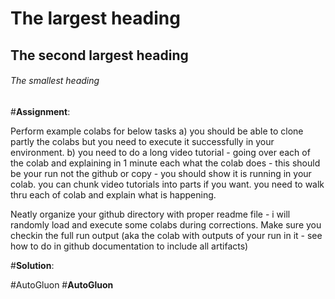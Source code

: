 # The largest heading
## The second largest heading
###### The smallest heading

#**Assignment**:

Perform example colabs for below tasks 
a) you should be able to clone partly the colabs but you need to execute it successfully in your environment.
b) you need to do a long video tutorial - going over each of the colab and explaining in 1 minute each what the colab does - this should be your run not the github or copy - you should show it is running in your colab.  you can chunk video tutorials into parts if you want. you need to walk thru each of  colab and explain what is happening.

Neatly organize your github directory with proper readme file - i will randomly load and execute some colabs during corrections. 
Make sure you checkin the full run output (aka the colab with outputs of your run in it - see how to do in github documentation to include all artifacts)

#**Solution**:

#AutoGluon
#**AutoGluon**


